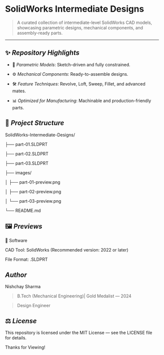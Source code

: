 # SolidWorks Intermediate Designs

> A curated collection of intermediate-level SolidWorks CAD models, showcasing parametric designs, mechanical components, and assembly-ready parts.


---

## ✨ *Repository Highlights*

- 📐 *Parametric Models*: Sketch-driven and fully constrained.

- ⚙ *Mechanical Components*: Ready-to-assemble designs.

- 🛠 *Feature Techniques*: Revolve, Loft, Sweep, Fillet, and advanced mates.

- 📊 *Optimized for Manufacturing*: Machinable and production-friendly parts.

## 📂 *Project Structure*


SolidWorks-Intermediate-Designs/

├── part-01.SLDPRT

├── part-02.SLDPRT

├── part-03.SLDPRT

├── images/

│   ├── part-01-preview.png

│   ├── part-02-preview.png

│   └── part-03-preview.png

└── README.md



## 🖼  *Previews*

🔧 Software

CAD Tool: SolidWorks (Recommended version: 2022 or later)

File Format: .SLDPRT


##  *Author*


Nishchay Sharma

>B.Tech (Mechanical Engineering)| Gold Medalist — 2024

>Design Engineer




##  ⚖ *License*


This repository is licensed under the MIT License — see the LICENSE file for details.

Thanks for Viewing!
